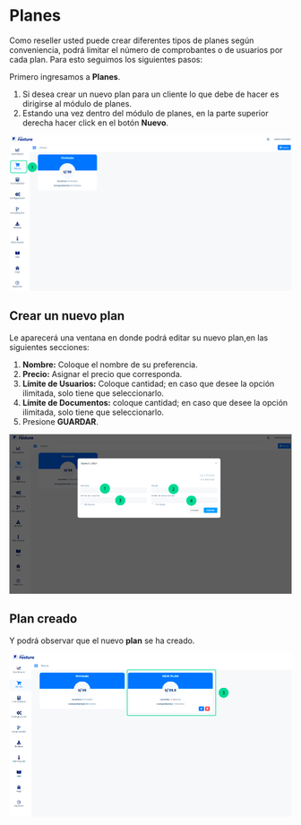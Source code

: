 # Planes

Como reseller usted puede crear diferentes tipos de planes según conveniencia, podrá limitar el número de comprobantes o de usuarios por cada plan. Para esto seguimos los siguientes pasos:

Primero ingresamos a **Planes**.

1. Si desea crear un nuevo plan para un cliente lo que debe de hacer es dirigirse al módulo de planes.
2. Estando una vez dentro del módulo de planes, en la parte superior derecha hacer click en el botón **Nuevo**.

![Alt text](img/crear_planes_1.png)

## Crear un nuevo plan

Le aparecerá una ventana en donde podrá editar su nuevo plan,en las siguientes secciones:

1. **Nombre:** Coloque el nombre de su preferencia.
2. **Precio:** Asignar el precio que corresponda.
3. **Límite de Usuarios:** Coloque cantidad; en caso que desee la opción ilimitada, solo tiene que seleccionarlo.
4. **Límite de Documentos:** coloque cantidad; en caso que desee la opción ilimitada, solo tiene que seleccionarlo.
5. Presione **GUARDAR**.

![Alt text](img/crear_planes_2.png)

## Plan creado

Y podrá observar que el nuevo **plan** se ha creado.

![Alt text](img/crear_planes_3.png)
